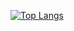 [![Top Langs](https://github-readme-stats.vercel.app/api/top-langs/?username=jarno171)](https://github.com/jarno171/github-readme-stats) 
